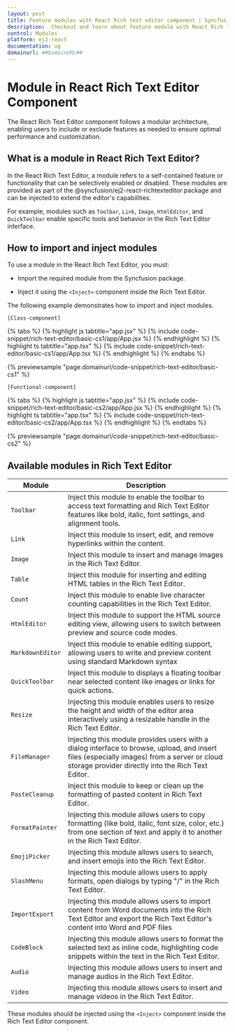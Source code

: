 ```yaml
---
layout: post
title: Feature modules with React Rich text editor component | Syncfusion
description:  Checkout and learn about feature module with React Rich text editor component of Syncfusion Essential JS 2 and more details.
control: Modules
platform: ej2-react
documentation: ug
domainurl: ##DomainURL##
---
```


# Module in React Rich Text Editor Component

The React Rich Text Editor component follows a modular architecture, enabling users to include or exclude features as needed to ensure optimal performance and customization.

## What is a module in React Rich Text Editor?

In the React Rich Text Editor, a module refers to a self-contained feature or functionality that can be selectively enabled or disabled. These modules are provided as part of the @syncfusion/ej2-react-richtexteditor package and can be injected to extend the editor's capabilities.

For example, modules such as `Toolbar`, `Link`, `Image`, `HtmlEditor`, and `QuickToolbar` enable specific tools and behavior in the Rich Text Editor interface.

## How to import and inject modules

To use a module in the React Rich Text Editor, you must:

* Import the required module from the Syncfusion package.

* Inject it using the `<Inject>` component inside the Rich Text Editor.

The following example demonstrates how to import and inject modules.

`[Class-component]`

{% tabs %}
{% highlight js tabtitle="app.jsx" %}
{% include code-snippet/rich-text-editor/basic-cs1/app/App.jsx %}
{% endhighlight %}
{% highlight ts tabtitle="app.tsx" %}
{% include code-snippet/rich-text-editor/basic-cs1/app/App.tsx %}
{% endhighlight %}
{% endtabs %}

 {% previewsample "page.domainurl/code-snippet/rich-text-editor/basic-cs1" %}

`[Functional-component]`

{% tabs %}
{% highlight js tabtitle="app.jsx" %}
{% include code-snippet/rich-text-editor/basic-cs2/app/App.jsx %}
{% endhighlight %}
{% highlight ts tabtitle="app.tsx" %}
{% include code-snippet/rich-text-editor/basic-cs2/app/App.tsx %}
{% endhighlight %}
{% endtabs %}

 {% previewsample "page.domainurl/code-snippet/rich-text-editor/basic-cs2" %}

## Available modules in Rich Text Editor

| Module | Description |
|------|-------------|
| `Toolbar` | Inject this module to enable the toolbar to access text formatting and Rich Text Editor features like bold, italic, font settings, and alignment tools. |
| `Link` | Inject this module to insert, edit, and remove hyperlinks within the content. |
| `Image` | Inject this module to insert and manage images in the Rich Text Editor. |
| `Table` | Inject this module for inserting and editing HTML tables in the Rich Text Editor. |
| `Count` | Inject this module to enable live character counting capabilities in the Rich Text Editor. |
| `HtmlEditor` | Inject this module to support the HTML source editing view, allowing users to switch between preview and source code modes. |
| `MarkdownEditor` | Inject this module to enable editing support, allowing users to write and preview content using standard Markdown syntax |
| `QuickToolbar` | Inject this module to displays a floating toolbar near selected content like images or links for quick actions. |
| `Resize` | Injecting this module enables users to resize the height and width of the editor area interactively using a resizable handle in the Rich Text Editor. |
| `FileManager` | Injecting this module provides users with a dialog interface to browse, upload, and insert files (especially images) from a server or cloud storage provider directly into the Rich Text Editor. |
| `PasteCleanup` | Inject this module to keep or clean up the formatting of pasted content in Rich Text Editor. |
| `FormatPainter` | Injecting this module allows users to copy formatting (like bold, italic, font size, color, etc.) from one section of text and apply it to another in the Rich Text Editor. |
| `EmojiPicker` | Injecting this module allows users to search, and insert emojis into the Rich Text Editor. |
| `SlashMenu` | Injecting this module allows users to apply formats, open dialogs by typing "/" in the Rich Text Editor. |
| `ImportExport` | Injecting this module allows users to import content from Word documents into the Rich Text Editor and export the Rich Text Editor's content into Word and PDF files |
| `CodeBlock` | Injecting this module allows users to format the selected text as inline code, highlighting code snippets within the text in the Rich Text Editor. |
| `Audio` | Injecting this module allows users to insert and manage audios in the Rich Text Editor. |
| `Video` | Injecting this module allows users to insert and manage videos in the Rich Text Editor. |

These modules should be injected using the `<Inject>` component inside the Rich Text Editor component.